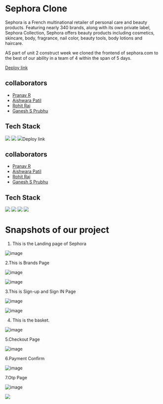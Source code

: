 # Sephora Clone

Sephora is a French multinational retailer of personal care and beauty products. Featuring nearly 340 brands, along with its own private label, Sephora Collection, Sephora offers beauty products including cosmetics, skincare, body, fragrance, nail color, beauty tools, body lotions and haircare. 

AS part of unit 2 construct week we cloned the frontend of sephora.com to the best of our ability in a team of 4 within the span of 5 days.

[Deploy link](https://sephoraclone.netlify.app/)

## collaborators
- [Pranav R](github.com/git-pranavr)
- [Aishwara Patil](https://github.com/Aishwaryapatil1)
- [Rohit Raj](https://github.com/Rohitraj97)
- [Ganesh S Prubhu](https://github.com/Ganesh-S-Prabhu)


## Tech Stack

<p>
   <img src="https://img.icons8.com/color/64/000000/javascript.png"/>
   <img src="https://img.icons8.com/color/64/000000/html-5.png"/>
   <img src="https://img.icons8.com/color/64/000000/css3.png# Sephora Clone

Sephora is a French multinational retailer of personal care and beauty products. Featuring nearly 340 brands, along with its own private label, Sephora Collection, Sephora offers beauty products including cosmetics, skincare, body, fragrance, nail color, beauty tools, body lotions and haircare. 

AS part of unit 2 construct week we cloned the frontend of sephora.com to the best of our ability in a team of 4 within the span of 5 days.

[Deploy link](https://sephoraclone.netlify.app/)

## collaborators
- [Pranav R](github.com/git-pranavr)
- [Aishwara Patil](https://github.com/Aishwaryapatil1)
- [Rohit Raj](https://github.com/Rohitraj97)
- [Ganesh S Prubhu](https://github.com/Ganesh-S-Prabhu)


## Tech Stack

<p>
   <img src="https://img.icons8.com/color/64/000000/javascript.png"/>
   <img src="https://img.icons8.com/color/64/000000/html-5.png"/>
   <img src="https://img.icons8.com/color/64/000000/css3.png"/>
   <img src="https://img.icons8.com/color/64/000000/json.png" />
</p>

<h1>Snapshots of our project</h1>

1. This is the Landing page of Sephora

![image](https://user-images.githubusercontent.com/93313435/165319563-6d3c65d2-6b8c-4d4b-aeb2-c9d1aa9a2f1d.png)

2.This is Brands Page

![image](https://user-images.githubusercontent.com/93313435/165320090-14f6dfb6-9855-4d6e-80a3-5693f1c82983.png)

![image](https://user-images.githubusercontent.com/93313435/165320151-3c6a0cda-32a0-4d42-b86a-72f604247f47.png)

3.This is Sign-up and Sign IN Page

![image](https://user-images.githubusercontent.com/93313435/165320345-d62a6fef-24ab-4dd1-afc3-5be047f0e2b9.png)

![image](https://user-images.githubusercontent.com/93313435/165320378-08fd44db-504b-466b-8dcb-cd938073a090.png)

4. This is the basket.

![image](https://user-images.githubusercontent.com/93313435/165320544-f01e0823-8df1-4f1b-bd03-e63d9fd0a018.png)

5.Checkout Page

![image](https://user-images.githubusercontent.com/93313435/165320686-13e45a3e-99ed-42c1-9eeb-320a8a32363d.png)

6.Payment Confirm

![image](https://user-images.githubusercontent.com/93313435/165320802-64c13a65-aa4c-4b03-b12c-7470dd0b17a9.png)

7.Otp Page

![image](https://user-images.githubusercontent.com/93313435/165320905-2cf11187-82e8-448f-aa6f-153510dc1c49.png)

   <img src="https://img.icons8.com/color/64/000000/json.png" />
</p>
